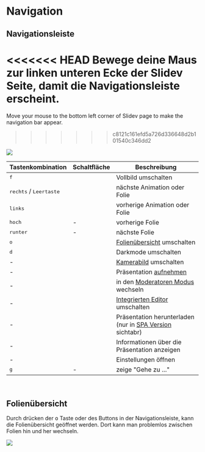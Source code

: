 # Navigation

## Navigationsleiste

<<<<<<< HEAD
Bewege deine Maus zur linken unteren Ecke der Slidev Seite, damit die Navigationsleiste erscheint.
=======
Move your mouse to the bottom left corner of Slidev page to make the navigation bar appear.
>>>>>>> c8121c161efd5a726d336648d2b101540c346dd2

![](/screenshots/navbar.png)

| Tastenkombination | Schaltfläche | Beschreibung |
| --- | --- | --- |
| <kbd>f</kbd> | <carbon-maximize class="inline-icon-btn"/> <carbon-minimize class="inline-icon-btn"/> | Vollbild umschalten |
| <kbd>rechts</kbd> / <kbd>Leertaste</kbd> | <carbon-arrow-right class="inline-icon-btn"/> | nächste Animation oder Folie |
| <kbd>links</kbd> | <carbon-arrow-left class="inline-icon-btn"/> | vorherige Animation oder Folie |
| <kbd>hoch</kbd> | - | vorherige Folie |
| <kbd>runter</kbd> | - | nächste Folie |
| <kbd>o</kbd> | <carbon-apps class="inline-icon-btn"/> | [Folienübersicht](#slides-overview) umschalten |
| <kbd>d</kbd> | <carbon-sun class="inline-icon-btn"/> <carbon-moon class="inline-icon-btn"/> | Darkmode umschalten |
| - | <carbon-user-avatar class="inline-icon-btn"/> | [Kamerabild](/guide/recording#camera-view) umschalten |
| - | <carbon-video class="inline-icon-btn"/> | Präsentation [aufnehmen](/guide/recording#camera-view) |
| - | <carbon-user-speaker class="inline-icon-btn"/> | in den [Moderatoren Modus](/guide/presenter-mode) wechseln |
| - | <carbon-edit class="inline-icon-btn"/> | [Integrierten Editor](/guide/editors#integrated-editor) umschalten |
| - | <carbon-download class="inline-icon-btn"/> | Präsentation herunterladen (nur in [SPA Version](/guide/exporting#single-page-application-spa) sichtabr) |
| - | <carbon-information class="inline-icon-btn"/> | Informationen über die Präsentation anzeigen |
| - | <carbon-settings-adjust class="inline-icon-btn"/> | Einstellungen öffnen |
| <kbd>g</kbd> | - | zeige "Gehe zu ..." |

<br>

## Folienübersicht

Durch drücken der <kbd>o</kbd> Taste oder des <carbon-apps class="inline-icon-btn"/> Buttons in der Navigationsleiste, kann die Folienübersicht geöffnet werden. Dort kann man problemlos zwischen Folien hin und her wechseln.

![](/screenshots/slides-overview.png)
